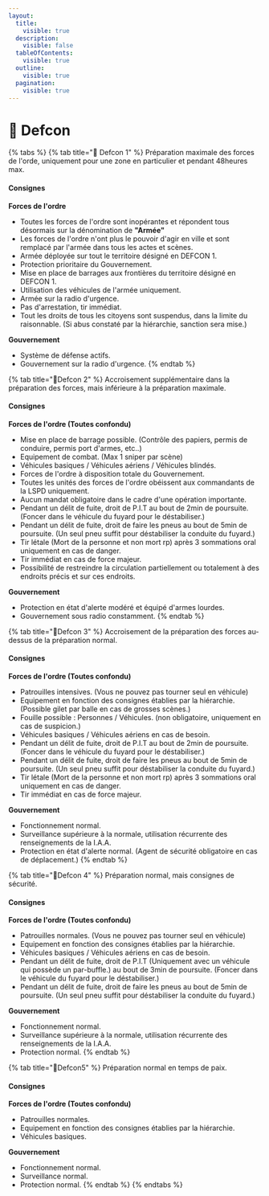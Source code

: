 ```yaml
---
layout:
  title:
    visible: true
  description:
    visible: false
  tableOfContents:
    visible: true
  outline:
    visible: true
  pagination:
    visible: true
---
```


# 🚨 Defcon

{% tabs %}
{% tab title="🚨 Defcon 1" %}
Préparation maximale des forces de l'orde, uniquement pour une zone en particulier et pendant 48heures max.

#### Consignes <a href="#consignes" id="consignes"></a>

**Forces de l'ordre**

* Toutes les forces de l'ordre sont inopérantes et répondent tous désormais sur la dénomination de **"Armée"**
* Les forces de l'ordre n'ont plus le pouvoir d'agir en ville et sont remplacé par l'armée dans tous les actes et scènes.
* Armée déployée sur tout le territoire désigné en DEFCON 1.
* Protection prioritaire du Gouvernement.
* Mise en place de barrages aux frontières du territoire désigné en DEFCON 1.
* Utilisation des véhicules de l'armée uniquement.
* Armée sur la radio d'urgence.
* Pas d'arrestation, tir immédiat.
* Tout les droits de tous les citoyens sont suspendus, dans la limite du raisonnable. (Si abus constaté par la hiérarchie, sanction sera mise.)

**Gouvernement**

* Système de défense actifs.
* Gouvernement sur la radio d'urgence.
{% endtab %}

{% tab title="🚨Defcon 2" %}
Accroisement supplémentaire dans la préparation des forces, mais inférieure à la préparation maximale.

#### Consignes <a href="#consignes-1" id="consignes-1"></a>

**Forces de l'ordre (Toutes confondu)**

* Mise en place de barrage possible. (Contrôle des papiers, permis de conduire, permis port d'armes, etc..)
* Equipement de combat. (Max 1 sniper par scène)
* Véhicules basiques / Véhicules aériens / Véhicules blindés.
* Forces de l'ordre à disposition totale du Gouvernement.
* Toutes les unités des forces de l'ordre obéissent aux commandants de la LSPD uniquement.
* Aucun mandat obligatoire dans le cadre d'une opération importante.
* Pendant un délit de fuite, droit de P.I.T au bout de 2min de poursuite. (Foncer dans le véhicule du fuyard pour le déstabiliser.)
* Pendant un délit de fuite, droit de faire les pneus au bout de 5min de poursuite. (Un seul pneu suffit pour déstabiliser la conduite du fuyard.)
* Tir létale (Mort de la personne et non mort rp) après 3 sommations oral uniquement en cas de danger.
* Tir immédiat en cas de force majeur.
* Possibilité de restreindre la circulation partiellement ou totalement à des endroits précis et sur ces endroits.

**Gouvernement**

* Protection en état d'alerte modéré et équipé d'armes lourdes.
* Gouvernement sous radio constamment.
{% endtab %}

{% tab title="🚨Defcon 3" %}
Accroisement de la préparation des forces au-dessus de la préparation normal.

#### Consignes <a href="#consignes-2" id="consignes-2"></a>

**Forces de l'ordre (Toutes confondu)**

* Patrouilles intensives. (Vous ne pouvez pas tourner seul en véhicule)
* Equipement en fonction des consignes établies par la hiérarchie. (Possible gilet par balle en cas de grosses scènes.)
* Fouille possible : Personnes / Véhicules. (non obligatoire, uniquement en cas de suspicion.)
* Véhicules basiques / Véhicules aériens en cas de besoin.
* Pendant un délit de fuite, droit de P.I.T au bout de 2min de poursuite. (Foncer dans le véhicule du fuyard pour le déstabiliser.)
* Pendant un délit de fuite, droit de faire les pneus au bout de 5min de poursuite. (Un seul pneu suffit pour déstabiliser la conduite du fuyard.)
* Tir létale (Mort de la personne et non mort rp) après 3 sommations oral uniquement en cas de danger.
* Tir immédiat en cas de force majeur.

**Gouvernement**

* Fonctionnement normal.
* Surveillance supérieure à la normale, utilisation récurrente des renseignements de la I.A.A.
* Protection en état d'alerte normal. (Agent de sécurité obligatoire en cas de déplacement.)
{% endtab %}

{% tab title="🚨Defcon 4" %}
Préparation normal, mais consignes de sécurité.

#### Consignes <a href="#consignes-3" id="consignes-3"></a>

**Forces de l'ordre (Toutes confondu)**

* Patrouilles normales. (Vous ne pouvez pas tourner seul en véhicule)
* Equipement en fonction des consignes établies par la hiérarchie.
* Véhicules basiques / Véhicules aériens en cas de besoin.
* Pendant un délit de fuite, droit de P.I.T (Uniquement avec un véhicule qui possède un par-buffle.) au bout de 3min de poursuite. (Foncer dans le véhicule du fuyard pour le déstabiliser.)
* Pendant un délit de fuite, droit de faire les pneus au bout de 5min de poursuite. (Un seul pneu suffit pour déstabiliser la conduite du fuyard.)

**Gouvernement**

* Fonctionnement normal.
* Surveillance supérieure à la normale, utilisation récurrente des renseignements de la I.A.A.
* Protection normal.
{% endtab %}

{% tab title="🚨Defcon5" %}
Préparation normal en temps de paix.

#### Consignes <a href="#consignes-4" id="consignes-4"></a>

**Forces de l'ordre (Toutes confondu)**

* Patrouilles normales.
* Equipement en fonction des consignes établies par la hiérarchie.
* Véhicules basiques.

**Gouvernement**

* Fonctionnement normal.
* Surveillance normal.
* Protection normal.
{% endtab %}
{% endtabs %}
